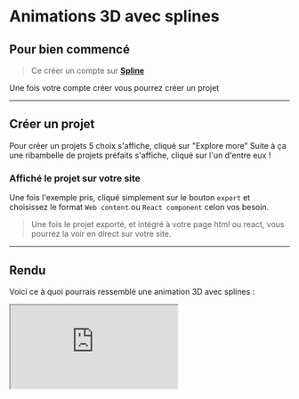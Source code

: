 # Animations 3D avec splines

## Pour bien commencé

> Ce créer un compte sur **[Spline](https://spline.design)**

Une fois votre compte créer vous pourrez créer un projet

---

## Créer un projet

Pour créer un projets 5 choix s'affiche, cliqué sur "Explore more"
Suite à ça une ribambelle de projets préfaits s'affiche, cliqué sur l'un d'entre eux !

### Affiché le projet sur votre site

Une fois l'exemple pris, cliqué simplement sur le bouton `export` et choisissez le format `Web content` ou `React component` celon vos besoin.

> Une fois le projet exporté, et intégré à votre page html ou react, vous pourrez la voir en direct sur votre site.

---
## Rendu

Voici ce à quoi pourrais ressemblé une animation 3D avec splines :

<div class="frames">
    <iframe src='https://my.spline.design/cylindersanimationcopy-02f653caedeebc2cd157287129fc1de9/' class="responsive-iframes">
    </iframe>
</div>